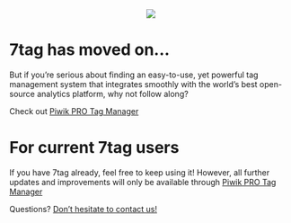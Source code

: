 <div style="text-align:center;"><img src ="http://clearcode.cc/wp-content/uploads/2015/07/7tag_logo.png" /></div>

# 7tag has moved on...

But if you’re serious about finding an easy-to-use, yet powerful tag management system that integrates smoothly with the world’s best open-source analytics platform, why not follow along?

Check out [Piwik PRO Tag Manager](https://piwik.pro/tag-manager/)

# For current 7tag users

If you have 7tag already, feel free to keep using it! However, all further updates and improvements will only be available through [Piwik PRO Tag Manager](http://piwik.pro/tag-manager/)

Questions? [Don’t hesitate to contact us!](https://piwik.pro/contact/?pk_source=7tag&pk_campaign=7tag_github#contact-form)
